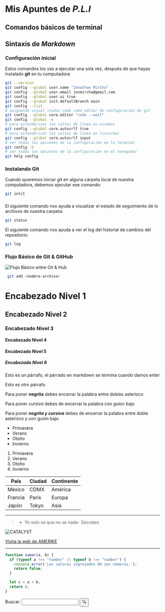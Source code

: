 # Mis Apuntes de _P.L.I_

## Comandos básicos de terminal

## Sintaxis de _Markdown_

### Configuración inicial 

Estos comandos los vas a ejecutar una sola vez, después de que hayas instalado **git** en tu computadora

```bash
git --version
git config --global user.name "Jonathan MirCha"
git config --global user.email jonmircha@gmail.com
git config --global user.ui true
git config --global init.defaultBranch main
git config --list
# asignando visual studio code como editor de configuración de git
git config --global core.editor "code --wait"
git config --global -e
# para estandarizar los saltos de línea en windows
git config --global core.autocrlf true
# para estandarizar los saltos de línea en linux/mac
git config --global core.autocrlf input
# ver todas las opciones de la configuración en la terminal
git config -h
# ver todas las opciones de la configuración en el navegador
git help config
```



### Instalando Git
Cuando queremos iniciar _git_ en alguna carpeta local de nuestra computadora, debemos ejecutar ese comando:

``` bash
git intit
```

###
El siguiente comando nos ayuda a visualizar el estado de seguimiento de lo archivos de nuestra carpeta: 

``` bash
git status
```
El siguiente comando nos ayuda a ver el log del historial de cambios del repositorio:

``` bash
git log
```


### Flujo Básico de Git & GitHub

![Flujo Básico entre Git & Hub](https://jonmircha.com/img/blog/git-flow.png)

``` bash
 git add <nombre-archivo>
```

# Encabezado Nivel 1
## Encabezado Nivel 2
### Encabezado Nivel 3
#### Encabezado Nivel 4
#### Encabezado Nivel 5
##### Encabezado Nivel 6

Esto es un párrafo, el párrado en markdown se termina cuando damos enter

Esto es otro párrafo

Para poner **negrita** debes encerrar la palabra entre dobles asterizco

Para poner _cursiva_ debes de encerrar la palabra con guíon bajo

Para poner _**negrita y cursiva**_ debes de encerrar la palabra entre doble asterizco y con guión bajo

- Primavera
- Verano
- Otoño
- Invierno

1. Primavera
2. Verano
3. Otoño
4. Invierno


| País | Ciudad | Continente |
|-|-|-
| México | CDMX | América |
| Francia | Paris | Europa|
| Japón | Tokyo | Asia |

---
>- Yo solo se que no se nada- Sócrates

![CATALYST](https://pbs.twimg.com/profile_images/1956930925473812480/i3glmaMT_400x400.jpg)

[Visita la web de AMERIKE](https://fortnite.gg/img/items/458/lego.png?6)

---

```js
function sumar(a, b) {
  if (typeof a !== "number" || typeof b !== "number") {
    console.error(`Los valores ingresados NO son números.`);
    return false;
  }

  let c = a + b;
  return c;
}
```

<form>
  <label for="q">Buscar:</label>
  <input type="search" name="q" id="q" required />
  <input type="submit" value="🔍" />
</form>

<!-- Holi OwO -->